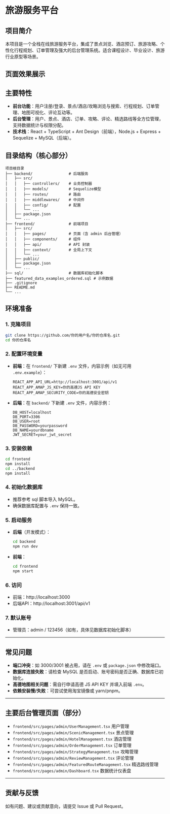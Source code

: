 # 旅游服务平台

## 项目简介

本项目是一个全栈在线旅游服务平台，集成了景点浏览、酒店预订、旅游攻略、个性化行程规划、订单管理及强大的后台管理系统。适合课程设计、毕业设计、旅游行业原型等场景。

## 页面效果展示



## 主要特性

- **前台功能**：用户注册/登录、景点/酒店/攻略浏览与搜索、行程规划、订单管理、地图可视化、评论互动等。
- **后台管理**：用户、景点、酒店、订单、攻略、评论、精选路线等全方位管理，支持数据统计与权限分配。
- **技术栈**：React + TypeScript + Ant Design（前端），Node.js + Express + Sequelize + MySQL（后端）。

## 目录结构（核心部分）

```
项目根目录
├── backend/                # 后端服务
│   ├── src/
│   │   ├── controllers/    # 业务控制器
│   │   ├── models/         # Sequelize模型
│   │   ├── routes/         # 路由
│   │   ├── middlewares/    # 中间件
│   │   ├── config/         # 配置
│   │   └── ...             
│   ├── package.json
│   └── ...
├── frontend/               # 前端项目
│   ├── src/
│   │   ├── pages/          # 页面（含 admin 后台管理）
│   │   ├── components/     # 组件
│   │   ├── api/            # API 封装
│   │   ├── context/        # 全局上下文
│   │   └── ...
│   ├── public/
│   ├── package.json
│   └── ...
├── sql/                    # 数据库初始化脚本
├── featured_data_examples_ordered.sql # 示例数据
├── .gitignore
├── README.md
└── ...
```

## 环境准备

### 1. 克隆项目

```bash
git clone https://github.com/你的用户名/你的仓库名.git
cd 你的仓库名
```

### 2. 配置环境变量

- **前端**：在 `frontend/` 下新建 `.env` 文件，内容示例（如无可用 `.env.example`）：

  ```
  REACT_APP_API_URL=http://localhost:3001/api/v1
  REACT_APP_AMAP_JS_KEY=你的高德JS API KEY
  REACT_APP_AMAP_SECURITY_CODE=你的高德安全密钥
  ```

- **后端**：在 `backend/` 下新建 `.env` 文件，内容示例：

  ```
  DB_HOST=localhost
  DB_PORT=3306
  DB_USER=root
  DB_PASSWORD=yourpassword
  DB_NAME=yourdbname
  JWT_SECRET=your_jwt_secret
  ```

### 3. 安装依赖

```bash
cd frontend
npm install
cd ../backend
npm install
```

### 4. 初始化数据库

- 推荐参考 sql 脚本导入 MySQL。
- 确保数据库配置与 `.env` 保持一致。

### 5. 启动服务

- **后端**（开发模式）：
  ```bash
  cd backend
  npm run dev
  ```
- **前端**：
  ```bash
  cd frontend
  npm start
  ```

### 6. 访问

- 前端：http://localhost:3000
- 后端API：http://localhost:3001/api/v1

### 7. 默认账号

- 管理员：admin / 123456（如有，具体见数据库初始化脚本）

---

## 常见问题

- **端口冲突**：如 3000/3001 被占用，请在 `.env` 或 `package.json` 中修改端口。
- **数据库连接失败**：请检查 MySQL 是否启动、账号密码是否正确、数据库已初始化。
- **高德地图相关问题**：需自行申请高德 JS API KEY 并填入前端 `.env`。
- **依赖安装慢/失败**：可尝试使用淘宝镜像或 yarn/pnpm。

---

## 主要后台管理页面（部分）

- `frontend/src/pages/admin/UserManagement.tsx` 用户管理
- `frontend/src/pages/admin/ScenicManagement.tsx` 景点管理
- `frontend/src/pages/admin/HotelManagement.tsx` 酒店管理
- `frontend/src/pages/admin/OrderManagement.tsx` 订单管理
- `frontend/src/pages/admin/StrategyManagement.tsx` 攻略管理
- `frontend/src/pages/admin/ReviewManagement.tsx` 评论管理
- `frontend/src/pages/admin/FeaturedRouteManagement.tsx` 精选路线管理
- `frontend/src/pages/admin/Dashboard.tsx` 数据统计仪表盘

---

## 贡献与反馈

如有问题、建议或贡献意向，请提交 Issue 或 Pull Request。 
